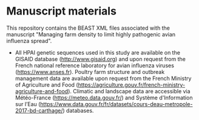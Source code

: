 # Manuscript materials

This repository contains the BEAST XML files associated with the manuscript "Managing farm density to limit highly pathogenic avian influenza spread".

* All HPAI genetic sequences used in this study are available on the GISAID database (http://www.gisaid.org) and upon request from the French national reference laboratory for avian influenza viruses (https://www.anses.fr). Poultry farm structure and outbreak management data are available upon request from the French Ministry of Agriculture and Food (https://agriculture.gouv.fr/french-ministry-agriculture-and-food). Climatic and landscape data are accessible via Météo-France (https://meteo.data.gouv.fr/) and Système d'Information sur l’Eau (https://www.data.gouv.fr/fr/datasets/cours-deau-metropole-2017-bd-carthage/) databases.
